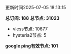 更新时间2025-07-05 18:13:15

**总订阅: 188**
**总节点: 31023**
- vless节点: 10677
- hysteria2节点: 5

**google ping有效节点: 101**
